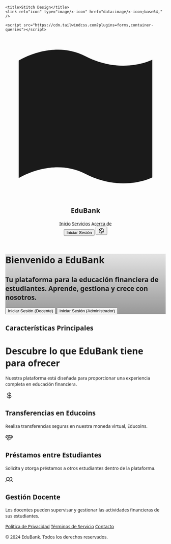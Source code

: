 <html>
  <head>
    <link rel="preconnect" href="https://fonts.gstatic.com/" crossorigin="" />
    <link
      rel="stylesheet"
      as="style"
      onload="this.rel='stylesheet'"
      href="https://fonts.googleapis.com/css2?display=swap&amp;family=Noto+Sans%3Awght%40400%3B500%3B700%3B900&amp;family=Public+Sans%3Awght%40400%3B500%3B700%3B900"
    />

    <title>Stitch Design</title>
    <link rel="icon" type="image/x-icon" href="data:image/x-icon;base64," />

    <script src="https://cdn.tailwindcss.com?plugins=forms,container-queries"></script>
  </head>
  <body>
    <div class="relative flex size-full min-h-screen flex-col bg-white group/design-root overflow-x-hidden" style='font-family: "Public Sans", "Noto Sans", sans-serif;'>
      <div class="layout-container flex h-full grow flex-col">
        <header class="flex items-center justify-between whitespace-nowrap border-b border-solid border-b-[#f0f4f0] px-10 py-3">
          <div class="flex items-center gap-4 text-[#111811]">
            <div class="size-4">
              <svg viewBox="0 0 48 48" fill="none" xmlns="http://www.w3.org/2000/svg">
                <path
                  d="M4 42.4379C4 42.4379 14.0962 36.0744 24 41.1692C35.0664 46.8624 44 42.2078 44 42.2078L44 7.01134C44 7.01134 35.068 11.6577 24.0031 5.96913C14.0971 0.876274 4 7.27094 4 7.27094L4 42.4379Z"
                  fill="currentColor"
                ></path>
              </svg>
            </div>
            <h2 class="text-[#111811] text-lg font-bold leading-tight tracking-[-0.015em]">EduBank</h2>
          </div>
          <div class="flex flex-1 justify-end gap-8">
            <div class="flex items-center gap-9">
              <a class="text-[#111811] text-sm font-medium leading-normal" href="#">Inicio</a>
              <a class="text-[#111811] text-sm font-medium leading-normal" href="#">Servicios</a>
              <a class="text-[#111811] text-sm font-medium leading-normal" href="#">Acerca de</a>
            </div>
            <div class="flex gap-2">
              <button
                class="flex min-w-[84px] max-w-[480px] cursor-pointer items-center justify-center overflow-hidden rounded-full h-10 px-4 bg-[#f0f4f0] text-[#111811] text-sm font-bold leading-normal tracking-[0.015em]"
              >
                <span class="truncate">Iniciar Sesión</span>
              </button>
              <button
                class="flex max-w-[480px] cursor-pointer items-center justify-center overflow-hidden rounded-full h-10 bg-[#f0f4f0] text-[#111811] gap-2 text-sm font-bold leading-normal tracking-[0.015em] min-w-0 px-2.5"
              >
                <div class="text-[#111811]" data-icon="GlobeHemisphereWest" data-size="20px" data-weight="regular">
                  <svg xmlns="http://www.w3.org/2000/svg" width="20px" height="20px" fill="currentColor" viewBox="0 0 256 256">
                    <path
                      d="M128,24A104,104,0,1,0,232,128,104.11,104.11,0,0,0,128,24Zm88,104a87.62,87.62,0,0,1-6.4,32.94l-44.7-27.49a15.92,15.92,0,0,0-6.24-2.23l-22.82-3.08a16.11,16.11,0,0,0-16,7.86h-8.72l-3.8-7.86a15.91,15.91,0,0,0-11-8.67l-8-1.73L96.14,104h16.71a16.06,16.06,0,0,0,7.73-2l12.25-6.76a16.62,16.62,0,0,0,3-2.14l26.91-24.34A15.93,15.93,0,0,0,166,49.1l-.36-.65A88.11,88.11,0,0,1,216,128ZM143.31,41.34,152,56.9,125.09,81.24,112.85,88H96.14a16,16,0,0,0-13.88,8l-8.73,15.23L63.38,84.19,74.32,58.32a87.87,87.87,0,0,1,69-17ZM40,128a87.53,87.53,0,0,1,8.54-37.8l11.34,30.27a16,16,0,0,0,11.62,10l21.43,4.61L96.74,143a16.09,16.09,0,0,0,14.4,9h1.48l-7.23,16.23a16,16,0,0,0,2.86,17.37l.14.14L128,205.94l-1.94,10A88.11,88.11,0,0,1,40,128Zm102.58,86.78,1.13-5.81a16.09,16.09,0,0,0-4-13.9,1.85,1.85,0,0,1-.14-.14L120,174.74,133.7,144l22.82,3.08,45.72,28.12A88.18,88.18,0,0,1,142.58,214.78Z"
                    ></path>
                  </svg>
                </div>
              </button>
            </div>
          </div>
        </header>
        <div class="px-40 flex flex-1 justify-center py-5">
          <div class="layout-content-container flex flex-col max-w-[960px] flex-1">
            <div class="@container">
              <div class="@[480px]:p-4">
                <div
                  class="flex min-h-[480px] flex-col gap-6 bg-cover bg-center bg-no-repeat @[480px]:gap-8 @[480px]:rounded-xl items-center justify-center p-4"
                  style='background-image: linear-gradient(rgba(0, 0, 0, 0.1) 0%, rgba(0, 0, 0, 0.4) 100%), url("https://lh3.googleusercontent.com/aida-public/AB6AXuBbC_PP-94vvKbP66wNzQz2pKamo9OpSfZRuYWhwst9HrhhX_J6A68UgjUJl6OxIb4vFrgleByaDvVj0xWblcGzVFfohAR4A6lO5I_lyyBeqopqWbxmIrvUYDyMRyZFI_CLYDVTNtF-yO-SU07Onn8jLt9ufb-ohLFQ6NFTaz1nY9C614beT0iiKZlv6eD_51ImQbrLCPibRL1ZTC9fw8Wkm-PEKau2owEXO5fyYjkff2Gmp9HtRk8io5OdqvUtjlc8gSxAU_pSo34");'
                >
                  <div class="flex flex-col gap-2 text-center">
                    <h1
                      class="text-white text-4xl font-black leading-tight tracking-[-0.033em] @[480px]:text-5xl @[480px]:font-black @[480px]:leading-tight @[480px]:tracking-[-0.033em]"
                    >
                      Bienvenido a EduBank
                    </h1>
                    <h2 class="text-white text-sm font-normal leading-normal @[480px]:text-base @[480px]:font-normal @[480px]:leading-normal">
                      Tu plataforma para la educación financiera de estudiantes. Aprende, gestiona y crece con nosotros.
                    </h2>
                  </div>
                  <div class="flex-wrap gap-3 flex justify-center">
                    <button
                      class="flex min-w-[84px] max-w-[480px] cursor-pointer items-center justify-center overflow-hidden rounded-full h-10 px-4 @[480px]:h-12 @[480px]:px-5 bg-[#16ce16] text-[#111811] text-sm font-bold leading-normal tracking-[0.015em] @[480px]:text-base @[480px]:font-bold @[480px]:leading-normal @[480px]:tracking-[0.015em]"
                    >
                      <span class="truncate">Iniciar Sesión (Docente)</span>
                    </button>
                    <button
                      class="flex min-w-[84px] max-w-[480px] cursor-pointer items-center justify-center overflow-hidden rounded-full h-10 px-4 @[480px]:h-12 @[480px]:px-5 bg-[#f0f4f0] text-[#111811] text-sm font-bold leading-normal tracking-[0.015em] @[480px]:text-base @[480px]:font-bold @[480px]:leading-normal @[480px]:tracking-[0.015em]"
                    >
                      <span class="truncate">Iniciar Sesión (Administrador)</span>
                    </button>
                  </div>
                </div>
              </div>
            </div>
            <h2 class="text-[#111811] text-[22px] font-bold leading-tight tracking-[-0.015em] px-4 pb-3 pt-5">Características Principales</h2>
            <div class="flex flex-col gap-10 px-4 py-10 @container">
              <div class="flex flex-col gap-4">
                <h1
                  class="text-[#111811] tracking-light text-[32px] font-bold leading-tight @[480px]:text-4xl @[480px]:font-black @[480px]:leading-tight @[480px]:tracking-[-0.033em] max-w-[720px]"
                >
                  Descubre lo que EduBank tiene para ofrecer
                </h1>
                <p class="text-[#111811] text-base font-normal leading-normal max-w-[720px]">
                  Nuestra plataforma está diseñada para proporcionar una experiencia completa en educación financiera.
                </p>
              </div>
              <div class="grid grid-cols-[repeat(auto-fit,minmax(158px,1fr))] gap-3 p-0">
                <div class="flex flex-1 gap-3 rounded-lg border border-[#dce5dc] bg-white p-4 flex-col">
                  <div class="text-[#111811]" data-icon="CurrencyDollar" data-size="24px" data-weight="regular">
                    <svg xmlns="http://www.w3.org/2000/svg" width="24px" height="24px" fill="currentColor" viewBox="0 0 256 256">
                      <path
                        d="M152,120H136V56h8a32,32,0,0,1,32,32,8,8,0,0,0,16,0,48.05,48.05,0,0,0-48-48h-8V24a8,8,0,0,0-16,0V40h-8a48,48,0,0,0,0,96h8v64H104a32,32,0,0,1-32-32,8,8,0,0,0-16,0,48.05,48.05,0,0,0,48,48h16v16a8,8,0,0,0,16,0V216h16a48,48,0,0,0,0-96Zm-40,0a32,32,0,0,1,0-64h8v64Zm40,80H136V136h16a32,32,0,0,1,0,64Z"
                      ></path>
                    </svg>
                  </div>
                  <div class="flex flex-col gap-1">
                    <h2 class="text-[#111811] text-base font-bold leading-tight">Transferencias en Educoins</h2>
                    <p class="text-[#638863] text-sm font-normal leading-normal">Realiza transferencias seguras en nuestra moneda virtual, Educoins.</p>
                  </div>
                </div>
                <div class="flex flex-1 gap-3 rounded-lg border border-[#dce5dc] bg-white p-4 flex-col">
                  <div class="text-[#111811]" data-icon="Handshake" data-size="24px" data-weight="regular">
                    <svg xmlns="http://www.w3.org/2000/svg" width="24px" height="24px" fill="currentColor" viewBox="0 0 256 256">
                      <path
                        d="M119.76,217.94A8,8,0,0,1,112,224a8.13,8.13,0,0,1-2-.24l-32-8a8,8,0,0,1-2.5-1.11l-24-16a8,8,0,1,1,8.88-13.31l22.84,15.23,30.66,7.67A8,8,0,0,1,119.76,217.94Zm132.69-96.46a15.89,15.89,0,0,1-8,9.25l-23.68,11.84-55.08,55.09a8,8,0,0,1-7.6,2.1l-64-16a8.06,8.06,0,0,1-2.71-1.25L35.86,142.87,11.58,130.73a16,16,0,0,1-7.16-21.46L29.27,59.58h0a16,16,0,0,1,21.46-7.16l22.06,11,53-15.14a8,8,0,0,1,4.4,0l53,15.14,22.06-11a16,16,0,0,1,21.46,7.16l24.85,49.69A15.9,15.9,0,0,1,252.45,121.48Zm-46.18,12.94L179.06,80H147.24L104,122c12.66,8.09,32.51,10.32,50.32-7.63a8,8,0,0,1,10.68-.61l34.41,27.57Zm-187.54-18,17.69,8.85L61.27,75.58,43.58,66.73ZM188,152.66l-27.71-22.19c-19.54,16-44.35,18.11-64.91,5a16,16,0,0,1-2.72-24.82.6.6,0,0,1,.08-.08L137.6,67.06,128,64.32,77.58,78.73,50.21,133.46l49.2,35.15,58.14,14.53Zm49.24-36.24L212.42,66.73l-17.69,8.85,24.85,49.69Z"
                      ></path>
                    </svg>
                  </div>
                  <div class="flex flex-col gap-1">
                    <h2 class="text-[#111811] text-base font-bold leading-tight">Préstamos entre Estudiantes</h2>
                    <p class="text-[#638863] text-sm font-normal leading-normal">Solicita y otorga préstamos a otros estudiantes dentro de la plataforma.</p>
                  </div>
                </div>
                <div class="flex flex-1 gap-3 rounded-lg border border-[#dce5dc] bg-white p-4 flex-col">
                  <div class="text-[#111811]" data-icon="Users" data-size="24px" data-weight="regular">
                    <svg xmlns="http://www.w3.org/2000/svg" width="24px" height="24px" fill="currentColor" viewBox="0 0 256 256">
                      <path
                        d="M117.25,157.92a60,60,0,1,0-66.5,0A95.83,95.83,0,0,0,3.53,195.63a8,8,0,1,0,13.4,8.74,80,80,0,0,1,134.14,0,8,8,0,0,0,13.4-8.74A95.83,95.83,0,0,0,117.25,157.92ZM40,108a44,44,0,1,1,44,44A44.05,44.05,0,0,1,40,108Zm210.14,98.7a8,8,0,0,1-11.07-2.33A79.83,79.83,0,0,0,172,168a8,8,0,0,1,0-16,44,44,0,1,0-16.34-84.87,8,8,0,1,1-5.94-14.85,60,60,0,0,1,55.53,105.64,95.83,95.83,0,0,1,47.22,37.71A8,8,0,0,1,250.14,206.7Z"
                      ></path>
                    </svg>
                  </div>
                  <div class="flex flex-col gap-1">
                    <h2 class="text-[#111811] text-base font-bold leading-tight">Gestión Docente</h2>
                    <p class="text-[#638863] text-sm font-normal leading-normal">Los docentes pueden supervisar y gestionar las actividades financieras de sus estudiantes.</p>
                  </div>
                </div>
              </div>
            </div>
          </div>
        </div>
        <footer class="flex justify-center">
          <div class="flex max-w-[960px] flex-1 flex-col">
            <footer class="flex flex-col gap-6 px-5 py-10 text-center @container">
              <div class="flex flex-wrap items-center justify-center gap-6 @[480px]:flex-row @[480px]:justify-around">
                <a class="text-[#638863] text-base font-normal leading-normal min-w-40" href="#">Política de Privacidad</a>
                <a class="text-[#638863] text-base font-normal leading-normal min-w-40" href="#">Términos de Servicio</a>
                <a class="text-[#638863] text-base font-normal leading-normal min-w-40" href="#">Contacto</a>
              </div>
              <p class="text-[#638863] text-base font-normal leading-normal">© 2024 EduBank. Todos los derechos reservados.</p>
            </footer>
          </div>
        </footer>
      </div>
    </div>
  </body>
</html>
